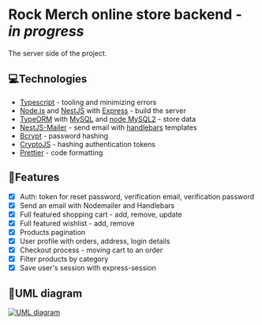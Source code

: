 # Rock Merch online store backend - ***in progress***

The server side of the project.
## 💻Technologies
- [Typescript](https://www.typescriptlang.org/ "Typescript") - tooling and minimizing errors
- [Node.js](https://nodejs.org/en/ "Node.js") and [NestJS](https://nestjs.com/ "NestJS") with [Express](https://expressjs.com/ "Express") - build the server
- [TypeORM](https://typeorm.io/ "TypeORM") with [MySQL](https://www.mysql.com/ "MySQL") and [node MySQL2](https://github.com/sidorares/node-mysql2 "node MySQL2") - store data
- [NestJS-Mailer](https://nest-modules.github.io/mailer/ "NestJS-Mailer") - send email with [handlebars](https://handlebarsjs.com/ "handlebars") templates
- [Bcrypt](https://github.com/kelektiv/node.bcrypt.js "Bcrypt") - password hashing
- [CryptoJS](https://cryptojs.gitbook.io/docs/ "CryptoJS") - hashing authentication tokens
- [Prettier](https://prettier.io/ "Prettier") - code formatting

## 📌Features
- [x] Auth:  token for reset password, verification email, verification password
- [x] Send an email with Nodemailer and Handlebars
- [x] Full featured shopping cart - add, remove, update
- [x] Full featured wishlist - add, remove
- [x] Products pagination
- [x] User profile with orders, address, login details
- [x] Checkout process - moving cart to an order
- [x] Filter products by category
- [x] Save user's session with express-session

## 📝UML diagram
[![UML diagram](http://www.plantuml.com/plantuml/png/hLTjRzis4FwkNy6vm6033XAd3L04gX3NIJPZIne4QOS11GnQFDk49L8bQJXkalzUlaWoAJkfcit-OF6UuxqyTqVHPr9XeLPv5aM_4PXH1aZXQGPTO3Y7FY9Jyzj3m1HL6zI9fub5uiDfyfN5CyuKalGxV1WSePHdN7oO2xn9kkM--D1e99sjzM89c-vz3ptCA6Ja2Mc3iTruUex5yW-U4M2td2JnxrenYGyjbg1xux0sCciQSHRU3ErdPs-zJmjMETkty-BIVFNE70Z51m9IBeXl8bfG0aWg4C3LfW3f13ce1IVb8gKYpI2A52-GucZAbU8v8bHRKvIpA99BoWeiS8u4Np6YVJ0GwCIJPpfCOnvneGrxW5nWmjUKpT4CPn8yP84PMGkg5B0Iyy0qmrAYXmZfpqUSBkVMySXaXTOBgi0YGo7usWabuBa0O6w79W540tYAT8QsHz18zyuvA4mpsKUfNao8Mw4UmZAKc1XiyH4bg7UAnjTttS6WXxIuB0lwjiAkpJHyDxx-rwYy2pHCgndqo_1szEVmjZiuih3j1-jk7DYEuyk_agHMqEdcUnMUwep-eNAHKQdwQ5q-kLJgrJQDbGGnRgPIFEF8Sp722kPSKB2SLSyLO_Mw1Lzcn7mstlfiwFhheIsTRNwIzbW7N1VIH1yMCf2q2EoPCbNmYb4b9vHDfEBfic6ZTQbk5bnn7MvXVrsWvNER44NgHtXo58Q8CnN09xyMc-6pPDAZy5L5BLtxt4qAGLEhT7un6byD_-wUzD5ne4P0fe8MvjZPbsOrCAsQuvCv1Ehki4T2s1wXwC4BGt65inRXldho7PasWDVCeasjIihFfbMfohmrYpQvuTt5tVZgmjSGy6sbZtyIA0LfBMXHl81ZGWJe4poeOH14Mj9MmSSXN71fIf1o0YzefVgjeCHBTbmbKoxLYuNK0yX2H_xax1wPEyrs2nBKZNvfhJMxVKsWNawASkqAr92rA9JYImZcO73yFb20-u8AN4sBNydMWN-MjfECPjb8xh55U3CgfBfkp7s3V_qUtr5v6wf0hkVFnz-5HyUMnLDKrYPK-9-QRVHVUsr_4pq5rmvttzZUCzhmd7D2zRsFdE-Ps9_NkMFSTD3Zuy41Vq0T_tBJYJhsV7yMjQtWq4UDLhU9S5y3sTu5VBErRCUb_vBUHTsRyHcpJZVgkADl6qrmiEy6suIzB7a5xv67yzjWvz5nf_ynd04Zve_93m00 "UML diagram")](http://www.plantuml.com/plantuml/png/hLTjRzis4FwkNy6vm6033XAd3L04gX3NIJPZIne4QOS11GnQFDk49L8bQJXkalzUlaWoAJkfcit-OF6UuxqyTqVHPr9XeLPv5aM_4PXH1aZXQGPTO3Y7FY9Jyzj3m1HL6zI9fub5uiDfyfN5CyuKalGxV1WSePHdN7oO2xn9kkM--D1e99sjzM89c-vz3ptCA6Ja2Mc3iTruUex5yW-U4M2td2JnxrenYGyjbg1xux0sCciQSHRU3ErdPs-zJmjMETkty-BIVFNE70Z51m9IBeXl8bfG0aWg4C3LfW3f13ce1IVb8gKYpI2A52-GucZAbU8v8bHRKvIpA99BoWeiS8u4Np6YVJ0GwCIJPpfCOnvneGrxW5nWmjUKpT4CPn8yP84PMGkg5B0Iyy0qmrAYXmZfpqUSBkVMySXaXTOBgi0YGo7usWabuBa0O6w79W540tYAT8QsHz18zyuvA4mpsKUfNao8Mw4UmZAKc1XiyH4bg7UAnjTttS6WXxIuB0lwjiAkpJHyDxx-rwYy2pHCgndqo_1szEVmjZiuih3j1-jk7DYEuyk_agHMqEdcUnMUwep-eNAHKQdwQ5q-kLJgrJQDbGGnRgPIFEF8Sp722kPSKB2SLSyLO_Mw1Lzcn7mstlfiwFhheIsTRNwIzbW7N1VIH1yMCf2q2EoPCbNmYb4b9vHDfEBfic6ZTQbk5bnn7MvXVrsWvNER44NgHtXo58Q8CnN09xyMc-6pPDAZy5L5BLtxt4qAGLEhT7un6byD_-wUzD5ne4P0fe8MvjZPbsOrCAsQuvCv1Ehki4T2s1wXwC4BGt65inRXldho7PasWDVCeasjIihFfbMfohmrYpQvuTt5tVZgmjSGy6sbZtyIA0LfBMXHl81ZGWJe4poeOH14Mj9MmSSXN71fIf1o0YzefVgjeCHBTbmbKoxLYuNK0yX2H_xax1wPEyrs2nBKZNvfhJMxVKsWNawASkqAr92rA9JYImZcO73yFb20-u8AN4sBNydMWN-MjfECPjb8xh55U3CgfBfkp7s3V_qUtr5v6wf0hkVFnz-5HyUMnLDKrYPK-9-QRVHVUsr_4pq5rmvttzZUCzhmd7D2zRsFdE-Ps9_NkMFSTD3Zuy41Vq0T_tBJYJhsV7yMjQtWq4UDLhU9S5y3sTu5VBErRCUb_vBUHTsRyHcpJZVgkADl6qrmiEy6suIzB7a5xv67yzjWvz5nf_ynd04Zve_93m00 "UML diagram")
